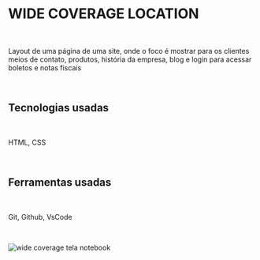 <h1>WIDE COVERAGE LOCATION</h1>
<br>
<P>Layout de uma página de uma site, onde o foco é mostrar para os clientes meios de contato, produtos, história da empresa, blog e login para acessar boletos e notas fiscais</P>
<br>
<h2>Tecnologias usadas</h2>
<br>
<p>HTML, CSS</p>
<br>
<h2>Ferramentas usadas</h2>
<br>
<p>Git, Github, VsCode</p>
<br>

![wide coverage tela notebook](https://github.com/OseiasAbraoBarbosa/PROJETO-WIDE-COVERAGE-LOCATION/assets/148599807/65eb4139-cc33-485b-9d9b-859ef308e62e)
